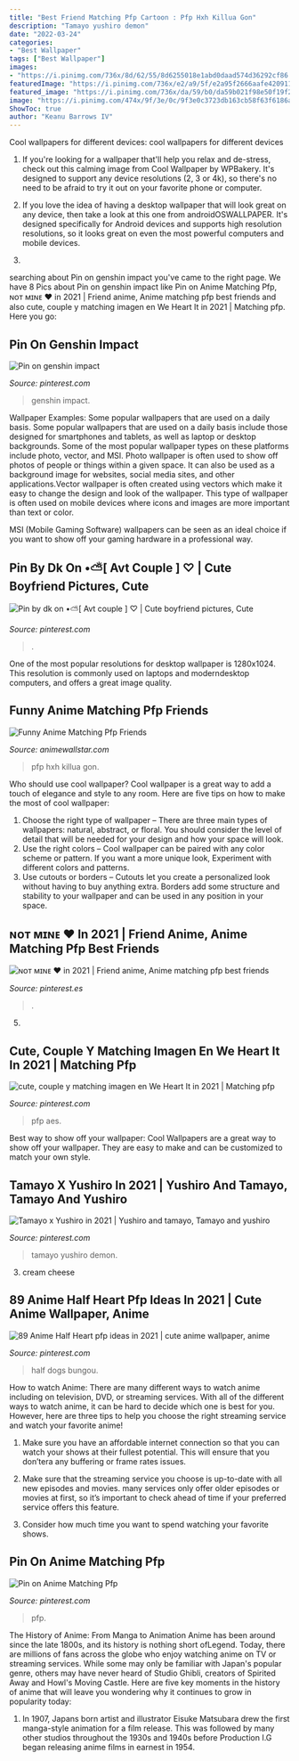 ```yaml
---
title: "Best Friend Matching Pfp Cartoon : Pfp Hxh Killua Gon"
description: "Tamayo yushiro demon"
date: "2022-03-24"
categories:
- "Best Wallpaper"
tags: ["Best Wallpaper"]
images:
- "https://i.pinimg.com/736x/8d/62/55/8d6255018e1abd0daad574d36292cf86.jpg"
featuredImage: "https://i.pinimg.com/736x/e2/a9/5f/e2a95f2666aafe42091148d687c1d8c0.jpg"
featured_image: "https://i.pinimg.com/736x/da/59/b0/da59b021f98e50f19f2d54bda95614d8.jpg"
image: "https://i.pinimg.com/474x/9f/3e/0c/9f3e0c3723db163cb58f63f6186a352d.jpg"
ShowToc: true
author: "Keanu Barrows IV"
---
```



Cool wallpapers for different devices:
cool wallpapers for different devices 

1. If you're looking for a wallpaper that'll help you relax and de-stress, check out this calming image from Cool Wallpaper by WPBakery. It's designed to support any device resolutions (2, 3 or 4k), so there's no need to be afraid to try it out on your favorite phone or computer.

2. If you love the idea of having a desktop wallpaper that will look great on any device, then take a look at this one from androidOSWALLPAPER. It's designed specifically for Android devices and supports high resolution resolutions, so it looks great on even the most powerful computers and mobile devices.

3.

	

		
searching about Pin on genshin impact you've came to the right page. We have 8 Pics about Pin on genshin impact like Pin on Anime Matching Pfp, ɴᴏᴛ ᴍɪɴᴇ ♥ in 2021 | Friend anime, Anime matching pfp best friends and also cute, couple y matching imagen en We Heart It in 2021 | Matching pfp. Here you go:
		
    
## Pin On Genshin Impact

<img loading=lazy src="https://i.pinimg.com/736x/80/8e/8d/808e8d7131bb44cdf4bed6554329af33.jpg" onerror="this.onerror=null;this.src='https://tse4.mm.bing.net/th?id=OIP.6rzy4wDKQGG9XEdYqijqMQHaHa&amp;pid=15.1';" alt="Pin on genshin impact">

_Source: pinterest.com_

>genshin impact. 

	

Wallpaper Examples: Some popular wallpapers that are used on a daily basis.
Some popular wallpapers that are used on a daily basis include those designed for smartphones and tablets, as well as laptop or desktop backgrounds. Some of the most popular wallpaper types on these platforms include photo, vector, and MSI. 
Photo wallpaper is often used to show off photos of people or things within a given space. It can also be used as a background image for websites, social media sites, and other applications.Vector wallpaper is often created using vectors which make it easy to change the design and look of the wallpaper. This type of wallpaper is often used on mobile devices where icons and images are more important than text or color. 

MSI (Mobile Gaming Software) wallpapers can be seen as an ideal choice if you want to show off your gaming hardware in a professional way.

    
## Pin By Dk On •⛅️[ Avt Couple ] ♡ | Cute Boyfriend Pictures, Cute

<img loading=lazy src="https://i.pinimg.com/736x/37/01/6c/37016c01d759f197af2524b93a5f091a.jpg" onerror="this.onerror=null;this.src='https://tse1.mm.bing.net/th?id=OIP.kkjOjLhS4FvzDDBvIc3d8QHaGN&amp;pid=15.1';" alt="Pin by dk on •⛅️[ Avt couple ] ♡ | Cute boyfriend pictures, Cute">

_Source: pinterest.com_

>. 

	

One of the most popular resolutions for desktop wallpaper is 1280x1024. This resolution is commonly used on laptops and moderndesktop computers, and offers a great image quality.

    
## Funny Anime Matching Pfp Friends

<img loading=lazy src="https://i.pinimg.com/736x/e2/a9/5f/e2a95f2666aafe42091148d687c1d8c0.jpg" onerror="this.onerror=null;this.src='https://tse3.mm.bing.net/th?id=OIP.Q98LOZ4y1afwyN1y0cqmkgHaHa&amp;pid=15.1';" alt="Funny Anime Matching Pfp Friends">

_Source: animewallstar.com_

>pfp hxh killua gon. 

	

Who should use cool wallpaper?
Cool wallpaper is a great way to add a touch of elegance and style to any room. Here are five tips on how to make the most of cool wallpaper: 
1) Choose the right type of wallpaper – There are three main types of wallpapers: natural, abstract, or floral. You should consider the level of detail that will be needed for your design and how your space will look. 
2) Use the right colors – Cool wallpaper can be paired with any color scheme or pattern. If you want a more unique look, Experiment with different colors and patterns. 
3) Use cutouts or borders – Cutouts let you create a personalized look without having to buy anything extra. Borders add some structure and stability to your wallpaper and can be used in any position in your space.

    
## ɴᴏᴛ ᴍɪɴᴇ ♥ In 2021 | Friend Anime, Anime Matching Pfp Best Friends

<img loading=lazy src="https://i.pinimg.com/736x/da/59/b0/da59b021f98e50f19f2d54bda95614d8.jpg" onerror="this.onerror=null;this.src='https://tse4.mm.bing.net/th?id=OIP.a2f3zsYgS1Hg6UYpU0UaQgHaHa&amp;pid=15.1';" alt="ɴᴏᴛ ᴍɪɴᴇ ♥ in 2021 | Friend anime, Anime matching pfp best friends">

_Source: pinterest.es_

>. 

	

5.

    
## Cute, Couple Y Matching Imagen En We Heart It In 2021 | Matching Pfp

<img loading=lazy src="https://i.pinimg.com/736x/d5/ef/14/d5ef14d4e5be7bd24b5bf21e9eee5378.jpg" onerror="this.onerror=null;this.src='https://tse4.mm.bing.net/th?id=OIP.BEnQxHj__O5pJ2OGAYOFwQHaHR&amp;pid=15.1';" alt="cute, couple y matching imagen en We Heart It in 2021 | Matching pfp">

_Source: pinterest.com_

>pfp aes. 

	

Best way to show off your wallpaper:
Cool Wallpapers are a great way to show off your wallpaper. They are easy to make and can be customized to match your own style.

    
## Tamayo X Yushiro In 2021 | Yushiro And Tamayo, Tamayo And Yushiro

<img loading=lazy src="https://i.pinimg.com/736x/37/c6/ee/37c6eeecc50284e3816cb87b39b93e93.jpg" onerror="this.onerror=null;this.src='https://tse2.mm.bing.net/th?id=OIP.uh2RE7pJT6cT89EfACjZ8gHaHa&amp;pid=15.1';" alt="Tamayo x Yushiro in 2021 | Yushiro and tamayo, Tamayo and yushiro">

_Source: pinterest.com_

>tamayo yushiro demon. 

	

3. cream cheese 

    
## 89 Anime Half Heart Pfp Ideas In 2021 | Cute Anime Wallpaper, Anime

<img loading=lazy src="https://i.pinimg.com/474x/9f/3e/0c/9f3e0c3723db163cb58f63f6186a352d.jpg" onerror="this.onerror=null;this.src='https://tse2.mm.bing.net/th?id=OIP.2X_gVxuUh_ib_PYGH7jXjAAAAA&amp;pid=15.1';" alt="89 Anime Half Heart pfp ideas in 2021 | cute anime wallpaper, anime">

_Source: pinterest.com_

>half dogs bungou. 

	

How to watch Anime: There are many different ways to watch anime including on television, DVD, or streaming services.
With all of the different ways to watch anime, it can be hard to decide which one is best for you. However, here are three tips to help you choose the right streaming service and watch your favorite anime!
1. Make sure you have an affordable internet connection so that you can watch your shows at their fullest potential. This will ensure that you don’tera any buffering or frame rates issues.

2. Make sure that the streaming service you choose is up-to-date with all new episodes and movies. many services only offer older episodes or movies at first, so it’s important to check ahead of time if your preferred service offers this feature.

3. Consider how much time you want to spend watching your favorite shows.

    
## Pin On Anime Matching Pfp

<img loading=lazy src="https://i.pinimg.com/736x/8d/62/55/8d6255018e1abd0daad574d36292cf86.jpg" onerror="this.onerror=null;this.src='https://tse4.mm.bing.net/th?id=OIP.j4ie2cnZZycnxHcJcNjqHwHaHa&amp;pid=15.1';" alt="Pin on Anime Matching Pfp">

_Source: pinterest.com_

>pfp. 

	

The History of Anime: From Manga to Animation
Anime has been around since the late 1800s, and its history is nothing short ofLegend. Today, there are millions of fans across the globe who enjoy watching anime on TV or streaming services. While some may only be familiar with Japan's popular genre, others may have never heard of Studio Ghibli, creators of Spirited Away and Howl's Moving Castle. Here are five key moments in the history of anime that will leave you wondering why it continues to grow in popularity today:
1) In 1907, Japans born artist and illustrator Eisuke Matsubara drew the first manga-style animation for a film release. This was followed by many other studios throughout the 1930s and 1940s before Production I.G began releasing anime films in earnest in 1954.

